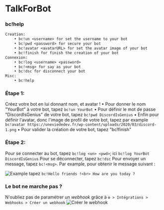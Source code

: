 # TalkForBot

### bc!help
```txt
Creation:
    • bc!un <username> for set the username to your bot
    • bc!pwd <password> for secure your bot
    • bc!avatar <avatarURL> for set the avatar image of your bot
    • bc!finish for finish the creation of your bot
Connexion:
    • bc!log <username> <password> 
    • bc!<msg> for say as your bot
    • bc!dsc for disconnect your bot
Misc:
    • bc!help
```

### Étape 1:
Créez votre bot en lui donnant nom, et avatar !
• Pour donner le nom "YourBot" à votre bot, tapez `bc!un YourBot`
• Pour définir le mot de passe "DiscordIsGenius" de votre bot, tapez `bc!pwd DiscordIsGenius`
• Enfin pour définir l'avatar, donc l'image de profil de votre bot, tapez par example `bc!avatar https://uneviededev.fr/wp-content/uploads/2020/03/discord-1.png`
• Pour valider la création de votre bot, tapez "bc!finish"

### Étape 2:
Pour se connecter au bot, tapez `bc!log <un> <pwd>`; ici `bc!log YourBot DiscordIsGenius`
Pour se déconnecter, tapez `bc!dsc`
Pour envoyer un message, tapez `bc!<msg>`. Par example, pour obtenir le message suivant :<br>

![Example](https://cdn.discordapp.com/attachments/833611556411277362/833614678470819870/unknown.png)
tapez `bc!Hello friends !<br>
How are you today ?`

### Le bot ne marche pas ?
N'oubliez pas de paramétrer un *webhook* grâce à `⚙️ > Intégrations > Webhooks > Créer un webhook`
![Créer le webhook](https://cdn.discordapp.com/attachments/833382617226412063/833616026414743552/unknown.png)

